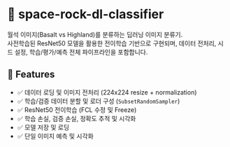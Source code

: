 # 🚀 space-rock-dl-classifier

월석 이미지(Basalt vs Highland)를 분류하는 딥러닝 이미지 분류기.  
사전학습된 ResNet50 모델을 활용한 전이학습 기반으로 구현되며, 데이터 전처리, 시드 설정, 학습/평가/예측 전체 파이프라인을 포함합니다.

## 🧠 Features

- ✅ 데이터 로딩 및 이미지 전처리 (224x224 resize + normalization)
- ✅ 학습/검증 데이터 분할 및 로더 구성 (`SubsetRandomSampler`)
- ✅ ResNet50 전이학습 (FCL 수정 및 Freeze)
- ✅ 학습 손실, 검증 손실, 정확도 추적 및 시각화
- ✅ 모델 저장 및 로딩
- ✅ 단일 이미지 예측 및 시각화
